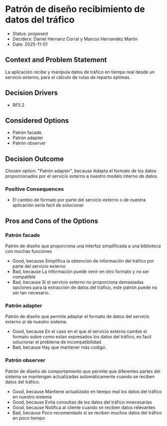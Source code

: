 # Patrón de diseño recibimiento de datos del tráfico

* Status: proposed
* Deciders: Daniel Hernanz Corral y Marcos Hernandez Martín
* Date: 2025-11-01

## Context and Problem Statement

La aplicación recibe y manipula datos de tráfico en tiempo real desde un servicio externo, para el cálculo de rutas de reparto óptimas.

## Decision Drivers

* RF5.2

## Considered Options

* Patrón facade
* Patrón adapter
* Patrón observer

## Decision Outcome

Chosen option: "Patrón adapter", because Adapta el formato de los datos proporcionados por el servicio externo a nuestro modelo interno de datos

### Positive Consequences

* El cambio de formato por parte del servicio externo o de nuestra aplicación sería facil de solucionar

## Pros and Cons of the Options

### Patrón facade

Patrón de diseño que proporciona una interfaz simplificada a una biblioteca con muchas funciones

* Good, because Simplifica la obtención de información del tráfico por parte del servicio externo
* Bad, because La información puede venir en otro formato y no ser compatible
* Bad, because Si el servicio externo no proporciona demasiadas opciones para la extracción de datos del tráfico, este patrón puede no ser tan necesario.

### Patrón adapter

Patrón de diseño que permite adaptar el formato de datos del servicio externo al de nuestro sistema.

* Good, because En el caso en el que el servicio externo cambie el formato sobre como estan expresados los datos del tráfico, es facil solucionar el problema de incompatibilidad.
* Bad, because Hay que mantener más codigo.

### Patrón observer

Patrón de diseño de comportamiento que permite que diferentes partes del sistema se mantengan actualizadas automáticamente cuando se reciben datos del tráfico.

* Good, because Mantiene actualizado en tiempo real los datos del tráfico en nuestro sistema
* Good, because Evita consultas de los datos del tráfico innecesarias
* Good, because Notifica al cliente cuando se reciben datos relevantes
* Bad, because Poco recomendado si se reciben muchos datos del tráfico en poco tiempo
